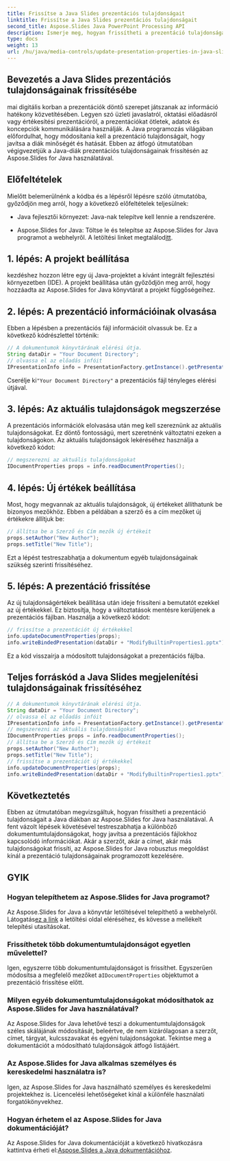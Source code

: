 ```yaml
---
title: Frissítse a Java Slides prezentációs tulajdonságait
linktitle: Frissítse a Java Slides prezentációs tulajdonságait
second_title: Aspose.Slides Java PowerPoint Processing API
description: Ismerje meg, hogyan frissítheti a prezentáció tulajdonságait Java diákban az Aspose.Slides for Java segítségével. Szabja személyre a szerzőt, a címet és egyebeket a hatásos prezentációk érdekében.
type: docs
weight: 13
url: /hu/java/media-controls/update-presentation-properties-in-java-slides/
---
```


## Bevezetés a Java Slides prezentációs tulajdonságainak frissítésébe

mai digitális korban a prezentációk döntő szerepet játszanak az információ hatékony közvetítésében. Legyen szó üzleti javaslatról, oktatási előadásról vagy értékesítési prezentációról, a prezentációkat ötletek, adatok és koncepciók kommunikálására használják. A Java programozás világában előfordulhat, hogy módosítania kell a prezentáció tulajdonságait, hogy javítsa a diák minőségét és hatását. Ebben az átfogó útmutatóban végigvezetjük a Java-diák prezentációs tulajdonságainak frissítésén az Aspose.Slides for Java használatával.

## Előfeltételek

Mielőtt belemerülnénk a kódba és a lépésről lépésre szóló útmutatóba, győződjön meg arról, hogy a következő előfeltételek teljesülnek:

- Java fejlesztői környezet: Java-nak telepítve kell lennie a rendszerére.

-  Aspose.Slides for Java: Töltse le és telepítse az Aspose.Slides for Java programot a webhelyről. A letöltési linket megtalálod[itt](https://releases.aspose.com/slides/java/).

## 1. lépés: A projekt beállítása

kezdéshez hozzon létre egy új Java-projektet a kívánt integrált fejlesztési környezetben (IDE). A projekt beállítása után győződjön meg arról, hogy hozzáadta az Aspose.Slides for Java könyvtárat a projekt függőségeihez.

## 2. lépés: A prezentáció információinak olvasása

Ebben a lépésben a prezentációs fájl információit olvassuk be. Ez a következő kódrészlettel történik:

```java
// A dokumentumok könyvtárának elérési útja.
String dataDir = "Your Document Directory";
// olvassa el az előadás infóit
IPresentationInfo info = PresentationFactory.getInstance().getPresentationInfo(dataDir + "ModifyBuiltinProperties1.pptx");
```

 Cserélje ki`"Your Document Directory"` a prezentációs fájl tényleges elérési útjával.

## 3. lépés: Az aktuális tulajdonságok megszerzése

A prezentációs információk elolvasása után meg kell szereznünk az aktuális tulajdonságokat. Ez döntő fontosságú, mert szeretnénk változtatni ezeken a tulajdonságokon. Az aktuális tulajdonságok lekéréséhez használja a következő kódot:

```java
// megszerezni az aktuális tulajdonságokat
IDocumentProperties props = info.readDocumentProperties();
```

## 4. lépés: Új értékek beállítása

Most, hogy megvannak az aktuális tulajdonságok, új értékeket állíthatunk be bizonyos mezőkhöz. Ebben a példában a szerző és a cím mezőket új értékekre állítjuk be:

```java
// állítsa be a Szerző és Cím mezők új értékeit
props.setAuthor("New Author");
props.setTitle("New Title");
```

Ezt a lépést testreszabhatja a dokumentum egyéb tulajdonságainak szükség szerinti frissítéséhez.

## 5. lépés: A prezentáció frissítése

Az új tulajdonságértékek beállítása után ideje frissíteni a bemutatót ezekkel az új értékekkel. Ez biztosítja, hogy a változtatások mentésre kerüljenek a prezentációs fájlban. Használja a következő kódot:

```java
// frissítse a prezentációt új értékekkel
info.updateDocumentProperties(props);
info.writeBindedPresentation(dataDir + "ModifyBuiltinProperties1.pptx");
```

Ez a kód visszaírja a módosított tulajdonságokat a prezentációs fájlba.

## Teljes forráskód a Java Slides megjelenítési tulajdonságainak frissítéséhez

```java
// A dokumentumok könyvtárának elérési útja.
String dataDir = "Your Document Directory";
// olvassa el az előadás infóit
IPresentationInfo info = PresentationFactory.getInstance().getPresentationInfo(dataDir + "ModifyBuiltinProperties1.pptx");
// megszerezni az aktuális tulajdonságokat
IDocumentProperties props = info.readDocumentProperties();
// állítsa be a Szerző és Cím mezők új értékeit
props.setAuthor("New Author");
props.setTitle("New Title");
// frissítse a prezentációt új értékekkel
info.updateDocumentProperties(props);
info.writeBindedPresentation(dataDir + "ModifyBuiltinProperties1.pptx");
```

## Következtetés

Ebben az útmutatóban megvizsgáltuk, hogyan frissítheti a prezentáció tulajdonságait a Java diákban az Aspose.Slides for Java használatával. A fent vázolt lépések követésével testreszabhatja a különböző dokumentumtulajdonságokat, hogy javítsa a prezentációs fájlokhoz kapcsolódó információkat. Akár a szerzőt, akár a címet, akár más tulajdonságokat frissíti, az Aspose.Slides for Java robusztus megoldást kínál a prezentáció tulajdonságainak programozott kezelésére.

## GYIK

### Hogyan telepíthetem az Aspose.Slides for Java programot?

Az Aspose.Slides for Java a könyvtár letöltésével telepíthető a webhelyről. Látogatás[ez a link](https://releases.aspose.com/slides/java/) a letöltési oldal eléréséhez, és kövesse a mellékelt telepítési utasításokat.

### Frissíthetek több dokumentumtulajdonságot egyetlen művelettel?

 Igen, egyszerre több dokumentumtulajdonságot is frissíthet. Egyszerűen módosítsa a megfelelő mezőket a`IDocumentProperties` objektumot a prezentáció frissítése előtt.

### Milyen egyéb dokumentumtulajdonságokat módosíthatok az Aspose.Slides for Java használatával?

Az Aspose.Slides for Java lehetővé teszi a dokumentumtulajdonságok széles skálájának módosítását, beleértve, de nem kizárólagosan a szerzőt, címet, tárgyat, kulcsszavakat és egyéni tulajdonságokat. Tekintse meg a dokumentációt a módosítható tulajdonságok átfogó listájáért.

### Az Aspose.Slides for Java alkalmas személyes és kereskedelmi használatra is?

Igen, az Aspose.Slides for Java használható személyes és kereskedelmi projektekhez is. Licencelési lehetőségeket kínál a különféle használati forgatókönyvekhez.

### Hogyan érhetem el az Aspose.Slides for Java dokumentációját?

 Az Aspose.Slides for Java dokumentációját a következő hivatkozásra kattintva érheti el:[Aspose.Slides a Java dokumentációhoz](https://reference.aspose.com/slides/java/).